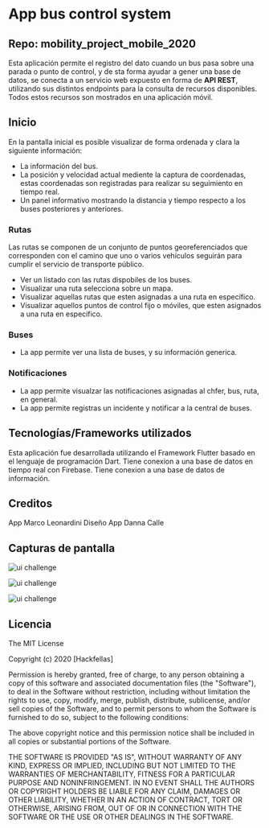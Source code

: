 # App bus control system


## Repo:  mobility_project_mobile_2020
Esta aplicación permite el registro del dato cuando un bus pasa sobre una parada o punto de control, y de sta forma ayudar a gener una base de datos, se conecta a un servicio web expuesto en forma de **API REST**, utilizando sus distintos endpoints para la consulta de recursos disponibles. Todos estos recursos son mostrados en una aplicación móvil.

## Inicio
En la pantalla inicial es posible visualizar de forma ordenada y clara la siguiente información:
  - La información del bus.
  - La posición y velocidad actual mediente la captura de coordenadas, estas coordenadas son registradas para realizar su seguimiento en tiempo real.
  - Un panel informativo mostrando la distancia y tiempo respecto a los buses posteriores y anteriores.

### Rutas
Las rutas se componen de un conjunto de puntos georeferenciados que corresponden con el camino que uno o varios
vehículos seguirán para cumplir el servicio de transporte público. 
  - Ver un listado con las rutas dispobiles de los buses.
  - Visualizar una ruta selecciona sobre un mapa.
  - Visualizar aquellas rutas que esten asignadas a una ruta en específico.
  - Visualizar aquellos puntos de control fijo o móviles, que esten asignados a una ruta en específico.
  
### Buses
  - La app permite ver una lista de buses, y su información generica.

### Notificaciones
  - La app permite visualzar las notificaciones asignadas al chfer, bus, ruta, en general.
  - La app permite registras un incidente y notificar a la central de buses.




## Tecnologías/Frameworks utilizados
Esta aplicación fue desarrollada utilizando el Framework Flutter basado en el lenguaje de programación Dart.
Tiene conexion a una base de datos en tiempo real con Firebase.
Tiene conexion a una base de datos de información.

## Creditos
App Marco Leonardini
Diseño App Danna Calle

## Capturas de pantalla


![ui challenge](https://raw.githubusercontent.com/Hack-Cities-2020/mobility_project_mobile_2020/master/scree_1.png)


![ui challenge](https://raw.githubusercontent.com/Hack-Cities-2020/mobility_project_mobile_2020/master/screen_2.png)


![ui challenge](https://raw.githubusercontent.com/Hack-Cities-2020/mobility_project_mobile_2020/master/screen_3Screenshot_2020-03-31-17-18-54.png)

## Licencia

The MIT License

Copyright (c) 2020 [Hackfellas]

Permission is hereby granted, free of charge, to any person obtaining a copy
of this software and associated documentation files (the "Software"), to deal
in the Software without restriction, including without limitation the rights
to use, copy, modify, merge, publish, distribute, sublicense, and/or sell
copies of the Software, and to permit persons to whom the Software is
furnished to do so, subject to the following conditions:

The above copyright notice and this permission notice shall be included in
all copies or substantial portions of the Software.

THE SOFTWARE IS PROVIDED "AS IS", WITHOUT WARRANTY OF ANY KIND, EXPRESS OR
IMPLIED, INCLUDING BUT NOT LIMITED TO THE WARRANTIES OF MERCHANTABILITY,
FITNESS FOR A PARTICULAR PURPOSE AND NONINFRINGEMENT. IN NO EVENT SHALL THE
AUTHORS OR COPYRIGHT HOLDERS BE LIABLE FOR ANY CLAIM, DAMAGES OR OTHER
LIABILITY, WHETHER IN AN ACTION OF CONTRACT, TORT OR OTHERWISE, ARISING FROM,
OUT OF OR IN CONNECTION WITH THE SOFTWARE OR THE USE OR OTHER DEALINGS IN
THE SOFTWARE.
